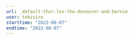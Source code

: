 ```yaml
---
url: _default:thur-lex-the-devourer-and-bernie
user: tobisiro
starttime: "2022-06-07"
endtime: "2022-08-07"
---
```

<reserve />